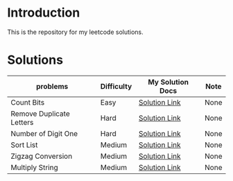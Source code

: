 # Introduction
This is the repository for my leetcode solutions.


# Solutions
| problems     | Difficulty | My Solution Docs | Note |
| --------|---------|-------|-------|
| Count Bits  | Easy   | [Solution Link](https://github.com/maxuepo/leetcode/blob/master/docs/count_bits.md)   | None |
| Remove Duplicate Letters  | Hard   | [Solution Link](https://github.com/maxuepo/leetcode/blob/master/docs/remove_duplicate_letters.md)   | None |
| Number of Digit One  | Hard   | [Solution Link](https://github.com/maxuepo/leetcode/blob/master/docs/number_of_digit_one.md)   | None |
| Sort List  | Medium   | [Solution Link](https://github.com/maxuepo/leetcode/blob/master/docs/sort_list.md)   | None |
| Zigzag Conversion | Medium   | [Solution Link](https://github.com/maxuepo/leetcode/blob/master/docs/zigzag_conversion.md)   | None |
| Multiply String | Medium   | [Solution Link](https://github.com/maxuepo/leetcode/blob/master/docs/multiply_string.md)   | None |
